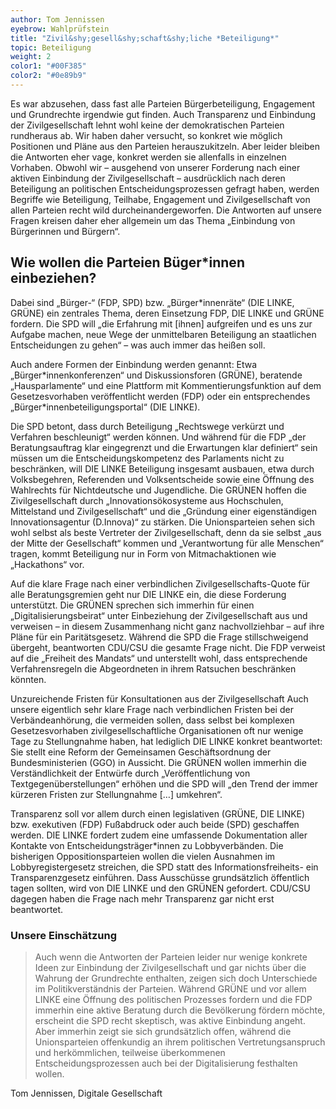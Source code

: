 ```yaml
---
author: Tom Jennissen
eyebrow: Wahlprüfstein
title: "Zivil&shy;gesell&shy;schaft&shy;liche *Beteiligung*"
topic: Beteiligung
weight: 2
color1: "#00F385"
color2: "#0e89b9"
---
```


Es war abzusehen, dass fast alle Parteien Bürgerbeteiligung, Engagement und Grundrechte irgendwie gut finden. Auch Transparenz und Einbindung der Zivilgesellschaft lehnt wohl keine der demokratischen Parteien rundheraus ab. Wir haben daher versucht, so konkret wie möglich Positionen und Pläne aus den Parteien herauszukitzeln. Aber leider bleiben die Antworten eher vage, konkret werden sie allenfalls in einzelnen Vorhaben. Obwohl wir – ausgehend von unserer Forderung nach einer aktiven Einbindung der Zivilgesellschaft – ausdrücklich nach deren Beteiligung an politischen Entscheidungsprozessen gefragt haben, werden Begriffe wie Beteiligung, Teilhabe, Engagement und Zivilgesellschaft von allen Parteien recht wild durcheinandergeworfen. Die Antworten auf unsere Fragen kreisen daher eher allgemein um das Thema „Einbindung von Bürgerinnen und Bürgern“. 

## Wie wollen die Parteien Büger\*innen einbeziehen?

Dabei sind „Bürger-“ (FDP, SPD) bzw. „Bürger\*innenräte“ (DIE LINKE, GRÜNE) ein zentrales Thema, deren Einsetzung FDP, DIE LINKE und GRÜNE fordern. Die SPD will „die Erfahrung mit [ihnen] aufgreifen und es uns zur Aufgabe machen, neue Wege der unmittelbaren Beteiligung an staatlichen Entscheidungen zu gehen“ – was auch immer das heißen soll. 

Auch andere Formen der Einbindung werden genannt: Etwa „Bürger\*innenkonferenzen“ und Diskussionsforen (GRÜNE), beratende „Hausparlamente“ und eine Plattform mit Kommentierungsfunktion auf dem Gesetzesvorhaben veröffentlicht werden (FDP) oder ein entsprechendes „Bürger\*innenbeteiligungsportal“ (DIE LINKE). 

Die SPD betont, dass durch Beteiligung „Rechtswege verkürzt und Verfahren beschleunigt“ werden können. Und während für die FDP „der Beratungsauftrag klar eingegrenzt und die Erwartungen klar definiert“ sein müssen um die Entscheidungskompetenz des Parlaments nicht zu beschränken, will DIE LINKE Beteiligung insgesamt ausbauen, etwa durch Volksbegehren, Referenden und Volksentscheide sowie eine Öffnung des Wahlrechts für Nichtdeutsche und Jugendliche. Die GRÜNEN hoffen die Zivilgesellschaft durch „Innovationsökosysteme aus Hochschulen, Mittelstand und Zivilgesellschaft“ und die „Gründung einer eigenständigen Innovationsagentur (D.Innova)“ zu stärken. Die Unionsparteien sehen sich wohl selbst als beste Vertreter der Zivilgesellschaft, denn da sie selbst „aus der Mitte der Gesellschaft“ kommen und „Verantwortung für alle Menschen“ tragen, kommt Beteiligung nur in Form von Mitmachaktionen wie „Hackathons“ vor. 

Auf die klare Frage nach einer verbindlichen Zivilgesellschafts-Quote für alle Beratungsgremien geht nur DIE LINKE ein, die diese Forderung unterstützt. Die GRÜNEN sprechen sich immerhin für einen „Digitalisierungsbeirat“ unter Einbeziehung der Zivilgesellschaft aus und verweisen – in diesem Zusammenhang nicht ganz nachvollziehbar – auf ihre Pläne für ein Paritätsgesetz. Während die SPD die Frage stillschweigend übergeht, beantworten CDU/CSU die gesamte Frage nicht. Die FDP verweist auf die „Freiheit des Mandats“ und unterstellt wohl, dass entsprechende Verfahrensregeln die Abgeordneten in ihrem Ratsuchen beschränken könnten.

Unzureichende Fristen für Konsultationen aus der Zivilgesellschaft
Auch unsere eigentlich sehr klare Frage nach verbindlichen Fristen bei der Verbändeanhörung, die vermeiden sollen, dass selbst bei komplexen Gesetzesvorhaben zivilgesellschaftliche Organisationen oft nur wenige Tage zu Stellungnahme haben, hat lediglich DIE LINKE konkret beantwortet: Sie stellt eine Reform der Gemeinsamen Geschäftsordnung der Bundesministerien (GGO) in Aussicht. Die GRÜNEN wollen immerhin die Verständlichkeit der Entwürfe durch „Veröffentlichung von Textgegenüberstellungen“ erhöhen und die SPD will „den Trend der immer kürzeren Fristen zur Stellungnahme […] umkehren“.

Transparenz soll vor allem durch einen legislativen (GRÜNE, DIE LINKE) bzw. exekutiven (FDP) Fußabdruck oder auch beide (SPD) geschaffen werden. DIE LINKE fordert zudem eine umfassende Dokumentation aller Kontakte von Entscheidungsträger*innen zu Lobbyverbänden. Die bisherigen Oppositionsparteien wollen die vielen Ausnahmen im Lobbyregistergesetz streichen, die SPD statt des Informationsfreiheits- ein Transparenzgesetz einführen. Dass Ausschüsse grundsätzlich öffentlich tagen sollten, wird von DIE LINKE und den GRÜNEN gefordert. CDU/CSU dagegen haben die Frage nach mehr Transparenz gar nicht erst beantwortet. 

### Unsere Einschätzung

> Auch wenn die Antworten der Parteien leider nur wenige konkrete Ideen zur Einbindung der Zivilgesellschaft und gar nichts über die Wahrung der Grundrechte enthalten, zeigen sich doch Unterschiede im Politikverständnis der Parteien. Während GRÜNE und vor allem LINKE eine Öffnung des politischen Prozesses fordern und die FDP immerhin eine aktive Beratung durch die Bevölkerung fördern möchte, erscheint die SPD recht skeptisch, was aktive Einbindung angeht. Aber immerhin zeigt sie sich grundsätzlich offen, während die Unionsparteien offenkundig an ihrem politischen Vertretungsanspruch und herkömmlichen, teilweise überkommenen Entscheidungsprozessen auch bei der Digitalisierung festhalten wollen.

Tom Jennissen, Digitale Gesellschaft  
